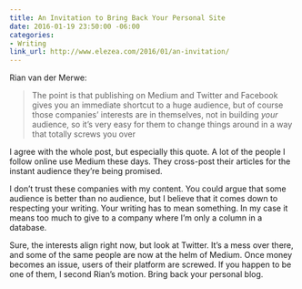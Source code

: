 ```yaml
---
title: An Invitation to Bring Back Your Personal Site
date: 2016-01-19 23:50:00 -06:00
categories:
- Writing
link_url: http://www.elezea.com/2016/01/an-invitation/
---
```


Rian van der Merwe:

> The point is that publishing on Medium and Twitter and Facebook gives you an immediate shortcut to a huge audience, but of course those companies’ interests are in themselves, not in building *your* audience, so it’s very easy for them to change things around in a way that totally screws you over

I agree with the whole post, but especially this quote. A lot of the people I follow online use Medium these days. They cross-post their articles for the instant audience they’re being promised.

I don’t trust these companies with my content. You could argue that some audience is better than no audience, but I believe that it comes down to respecting your writing. Your writing has to mean something. In my case it means too much to give to a company where I’m only a column in a database.

Sure, the interests align right now, but look at Twitter. It’s a mess over there, and some of the same people are now at the helm of Medium. Once money becomes an issue, users of their platform are screwed. If you happen to be one of them, I second Rian’s motion. Bring back your personal blog.
